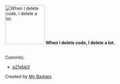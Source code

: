 <img src="https://my-badges.github.io/my-badges/mass-delete-commit.png" alt="When I delete code, I delete a lot." title="When I delete code, I delete a lot." width="128">
<strong>When I delete code, I delete a lot.</strong>
<br><br>

Commits:

- <a href="https://github.com/wish13yt/docs.beakerbrowser.com/commit/a21ebb3b8c4aa9d0510433b454fde20d9d5f7258">a21ebb3</a>


Created by <a href="https://github.com/my-badges/my-badges">My Badges</a>